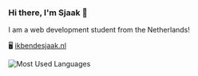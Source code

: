 ### Hi there, I'm Sjaak 👋

I am a web development student from the Netherlands!

🖥️ [ikbendesjaak.nl](https://ikbendesjaak.nl)

<!-- ![Sjaak's GitHub stats](https://github-readme-stats.vercel.app/api?username=IkBenDeSjaak&count_private=true) -->

![Most Used Languages](https://github-readme-stats.vercel.app/api/top-langs/?username=IkBenDeSjaak&layout=compact&exclude_repo=OOSE)

<!--
**IkBenDeSjaak/IkBenDeSjaak** is a ✨ _special_ ✨ repository because its `README.md` (this file) appears on your GitHub profile.

Here are some ideas to get you started:

- 🔭 I’m currently working on ...
- 🌱 I’m currently learning ...
- 👯 I’m looking to collaborate on ...
- 🤔 I’m looking for help with ...
- 💬 Ask me about ...
- 📫 How to reach me: ...
- 😄 Pronouns: ...
- ⚡ Fun fact: ...
-->
